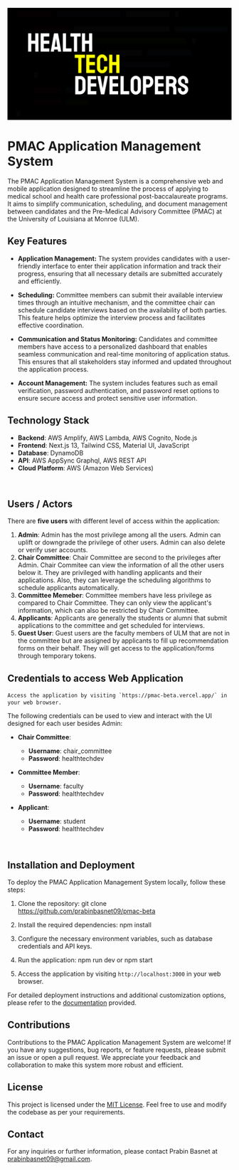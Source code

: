 ![](https://github.com/HealthTech-Devs/PMAC-healthtech-devs/blob/develop/HTD.jpg)

# PMAC Application Management System

The PMAC Application Management System is a comprehensive web and mobile application designed to streamline the process of applying to medical school and health care professional post-baccalaureate programs. It aims to simplify communication, scheduling, and document management between candidates and the Pre-Medical Advisory Committee (PMAC) at the University of Louisiana at Monroe (ULM).

## Key Features

- **Application Management:** The system provides candidates with a user-friendly interface to enter their application information and track their progress, ensuring that all necessary details are submitted accurately and efficiently.

- **Scheduling:** Committee members can submit their available interview times through an intuitive mechanism, and the committee chair can schedule candidate interviews based on the availability of both parties. This feature helps optimize the interview process and facilitates effective coordination.

- **Communication and Status Monitoring:** Candidates and committee members have access to a personalized dashboard that enables seamless communication and real-time monitoring of application status. This ensures that all stakeholders stay informed and updated throughout the application process.

- **Account Management:** The system includes features such as email verification, password authentication, and password reset options to ensure secure access and protect sensitive user information.

## Technology Stack

- **Backend**: AWS Amplify, AWS Lambda, AWS Cognito, Node.js
- **Frontend**: Next.js 13, Tailwind CSS, Material UI, JavaScript
- **Database**: DynamoDB
- **API**: AWS AppSync Graphql, AWS REST API
- **Cloud Platform**: AWS (Amazon Web Services)

<br />

## Users / Actors

There are <b>five users </b> with different level of access within the application:

1. **Admin**: Admin has the most privilege among all the users. Admin can uplift or downgrade the privilege of other users. Admin can also delete or verify user accounts.
2. **Chair Committee**: Chair Committee are second to the privileges after Admin. Chair Commitee can view the information of all the other users below it. They are privileged with handling applicants and their applications. Also, they can leverage the scheduling algorithms to schedule applicants automatically.
3. **Committee Memeber**: Committee members have less privilege as compared to Chair Committee. They can only view the applicant's information, which can also be restricted by Chair Committee.
4. **Applicants**: Applicants are generally the students or alumni that submit applications to the committee and get scheduled for interviews.
5. **Guest User**: Guest users are the faculty members of ULM that are not in the committee but are assigned by applicants to fill up recommendation forms on their behalf. They will get access to the application/forms through temporary tokens.
   <br />

## Credentials to access Web Application

    Access the application by visiting `https://pmac-beta.vercel.app/` in your web browser.

The following credentials can be used to view and interact with the UI designed for each user besides Admin:

- **Chair Committee**:

  - **Username**: chair_committee
  - **Password**: healthtechdev

- **Committee Member**:

  - **Username**: faculty
  - **Password**: healthtechdev

- **Applicant**:

  - **Username**: student
  - **Password**: healthtechdev

<br />

## Installation and Deployment

To deploy the PMAC Application Management System locally, follow these steps:

1. Clone the repository: git clone https://github.com/prabinbasnet09/pmac-beta
2. Install the required dependencies: npm install
3. Configure the necessary environment variables, such as database credentials and API keys.
4. Run the application: npm run dev or npm start

5. Access the application by visiting `http://localhost:3000` in your web browser.

For detailed deployment instructions and additional customization options, please refer to the [documentation](docs/deployment.md) provided.

## Contributions

Contributions to the PMAC Application Management System are welcome! If you have any suggestions, bug reports, or feature requests, please submit an issue or open a pull request. We appreciate your feedback and collaboration to make this system more robust and efficient.

## License

This project is licensed under the [MIT License](LICENSE). Feel free to use and modify the codebase as per your requirements.

## Contact

For any inquiries or further information, please contact Prabin Basnet at [prabinbasnet09@gmail.com](mailto:prabinbasnet09@gmail.com).
